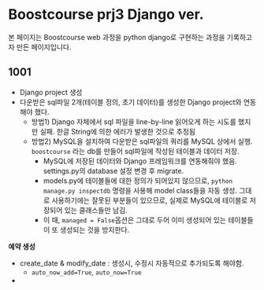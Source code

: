 # Boostcourse prj3 Django ver.

본 페이지는 Boostcourse web 과정을 python django로 구현하는 과정을 기록하고자 만든 페이지입니다.



## 1001 

- Django project 생성
- 다운받은 sql파일 2개(테이블 정의, 초기 데이터)를 생성한 Django project와 연동해야 했다.
  - 방법1) Django 자체에서 sql 파일을 line-by-line 읽어오게 하는 시도를 했지만 실패. 한글 String에 의한 에러가 발생한 것으로 추정됨
  - 방법2) MySQL을 설치하여 다운받은 sql파일의 쿼리를 MySQL 상에서 실행. `boostcourse` 라는 db를 만들어 sql파일에 작성된 테이블과 데이터 저장.
    - MySQL에 저장된 데이터와 Django 프레임워크를 연동해줘야 했음. settings.py의 database 설정 변경 후 migrate.
    - models.py에 테이블들에 대한 정의가 되어있지 않으므로, `python manage.py inspectdb` 명령을 사용해 model class들을 자동 생성. 그대로 사용하기에는 잘못된 부분들이 있으므로, 실제로 MySQL에 테이블로 저장되어 있는 클래스들만 남김.
    - 이 때, `managed = False`옵션은 그대로 두어 이미 생성되어 있는 테이블들이 또 생성되는 것을 방지한다.



**예약 생성**

- create_date  & modify_date : 생성시, 수정시 자동적으로 추가되도록 해야함.
  - `auto_now_add=True`, `auto_now=True`
- 


